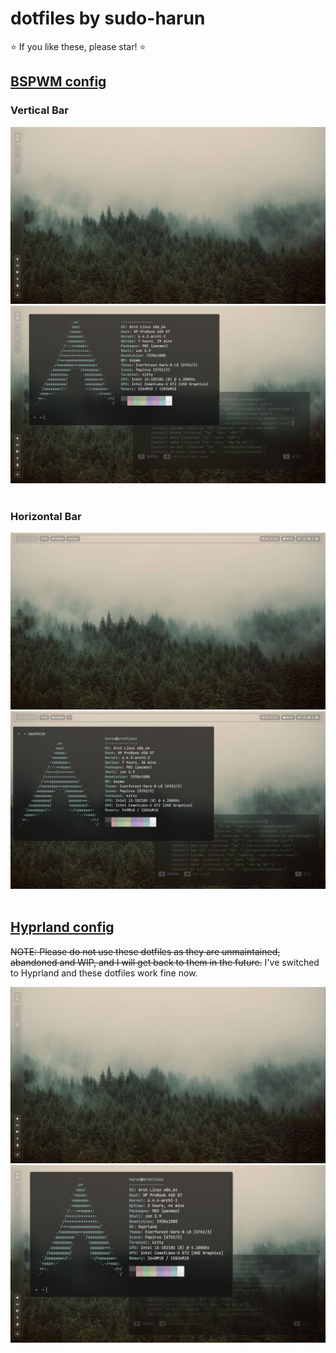 # dotfiles by sudo-harun

⭐ If you like these, please star! ⭐

## <a href="https://github.com/sudo-harun/dotfiles/tree/bspwm">BSPWM config</a>


### Vertical Bar
<div align="center">
  <img src="./assets/bspwm-vertical-bar-1.png">
  <img src="./assets/bspwm-vertical-bar-2.png">
</div><br>

### Horizontal Bar
<div align="center">
  <img src="./assets/bspwm-horizontal-bar-1.png">
  <img src="./assets/bspwm-horizontal-bar-2.png">
</div><br>

## <a href="https://github.com/sudo-harun/dotfiles/tree/hyprland">Hyprland config</a>

~~NOTE: Please do not use these dotfiles as they are unmaintained, abandoned and WIP, and I will get back to them in the future.~~
I've switched to Hyprland and these dotfiles work fine now.

<div align="center">
  <img src="./assets/hyprland1.png">
  <img src="./assets/hyprland2.png">
</div><br>
